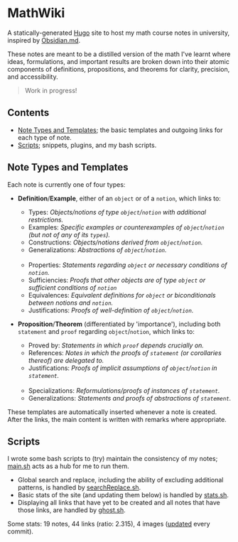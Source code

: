 # MathWiki

A statically-generated [Hugo](https://gohugo.io/) site to host my math course notes in university, inspired by [Obsidian.md](https://obsidian.md).

These notes are meant to be a distilled version of the math I've learnt where ideas, formulations, and important results are broken down into their atomic components of definitions, propositions, and theorems for clarity, precision, and accessibility.

> Work in progress!

## Contents
* [Note Types and Templates](https://github.com/zhaoshenzhai/mathwiki#pencil2-note-types-and-templates); the basic templates and outgoing links for each type of note.
* [Scripts](https://github.com/zhaoshenzhai/mathwiki#scripts); snippets, plugins, and my bash scripts.

## Note Types and Templates

Each note is currently one of four types:

* **Definition**/**Example**, either of an `object` or of a `notion`, which links to:
    * Types: _Objects/notions of type `object`/`notion` with additional restrictions._
    * Examples: _Specific examples or counterexamples of `object`/`notion` (but not of any of its `types`)._
    * Constructions: _Objects/notions derived from `object`/`notion`._
    * Generalizations: _Abstractions of `object`/`notion`._<br/><br/>
    * Properties: _Statements regarding `object` or necessary conditions of `notion`._
    * Sufficiencies: _Proofs that other objects are of type `object` or sufficient conditions of `notion`_
    * Equivalences: _Equivalent definitions for `object` or biconditionals between notions and `notion`._
    * Justifications: _Proofs of well-definition of `object`/`notion`._

* **Proposition**/**Theorem** (differentiated by 'importance'), including both `statement` and `proof` regarding `object`/`notion`, which links to:
    * Proved by: _Statements in which `proof` depends crucially on._
    * References: _Notes in which the proofs of `statement` (or corollaries thereof) are delegated to._
    * Justifications: _Proofs of implicit assumptions of `object`/`notion` in `statement`._<br/><br/>
    * Specializations: _Reformulations/proofs of instances of `statement`._
    * Generalizations: _Statements and proofs of abstractions of `statement`._

These templates are automatically inserted whenever a note is created. After the links, the main content is written with remarks where appropriate.

## Scripts

I wrote some bash scripts to (try) maintain the consistency of my notes; [main.sh](https://github.com/zhaoshenzhai/mathwiki/blob/master/.scripts/main.sh) acts as a hub for me to run them.
* Global search and replace, including the ability of excluding additional patterns, is handled by [searchReplace.sh](https://github.com/zhaoshenzhai/mathwiki/blob/master/.scripts/searchReplace.sh).
* Basic stats of the site (and updating them below) is handled by [stats.sh](https://github.com/zhaoshenzhai/mathwiki/blob/master/.scripts/stats.sh).
* Displaying all links that have yet to be created and all notes that have those links, are handled by [ghost.sh](https://github.com/zhaoshenzhai/mathwiki/blob/master/.scripts/ghost.sh).

Some stats: 19 notes, 44 links (ratio: 2.315), 4 images ([updated](https://github.com/zhaoshenzhai/mathwiki/blob/master/.scripts/stats.sh) every commit).
